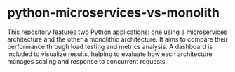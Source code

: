 # python-microservices-vs-monolith
This repository features two Python applications: one using a microservices architecture and the other a monolithic architecture. It aims to compare their performance through load testing and metrics analysis. A dashboard is included to visualize results, helping to evaluate how each architecture manages scaling and response to concurrent requests.
